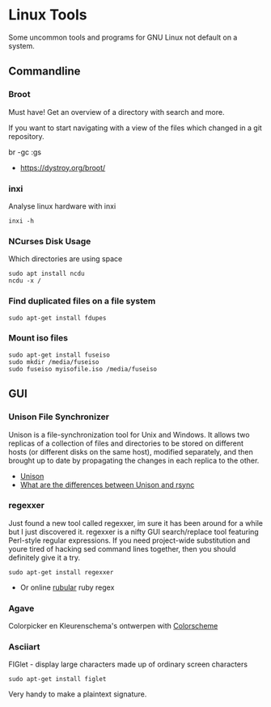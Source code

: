 # Linux Tools

Some uncommon tools and programs for GNU Linux not default on a system.

## Commandline

### Broot
Must have! Get an overview of a directory with search and more.

If you want to start navigating with a view of the files which changed in a git repository.

   br -gc :gs

* <https://dystroy.org/broot/>

### inxi
Analyse linux hardware with inxi

    inxi -h

### NCurses Disk Usage
Which directories are using space

    sudo apt install ncdu
    ncdu -x /

### Find duplicated files on a file system

    sudo apt-get install fdupes

### Mount iso files

    sudo apt-get install fuseiso
    sudo mkdir /media/fuseiso
    sudo fuseiso myisofile.iso /media/fuseiso

## GUI
### Unison File Synchronizer

Unison is a file-synchronization tool for Unix and Windows. It allows two replicas of a collection of files and directories to be stored on different hosts (or different disks on the same host), modified separately, and then brought up to date by propagating the changes in each replica to the other.

* [Unison](http://www.cis.upenn.edu/~bcpierce/unison)
* [ What are the differences between Unison and rsync](http://alliance.seas.upenn.edu/~bcpierce/wiki/index.php?n=Main.UnisonFAQGeneral)

### regexxer
Just found a new tool called regexxer, im sure it has been around for a while but I just discovered it. regexxer is a nifty GUI search/replace tool featuring Perl-style regular expressions. If you need project-wide substitution and youre tired of hacking sed command lines together, then you should definitely give it a try.

    sudo apt-get install regexxer

* Or online [rubular](http://rubular.com/) ruby regex

### Agave
Colorpicker en Kleurenschema's ontwerpen with [Colorscheme](http://home.gna.org/colorscheme/)

### Asciiart
FIGlet - display large characters made up of ordinary screen characters

    sudo apt-get install figlet

Very handy to make a plaintext signature.
